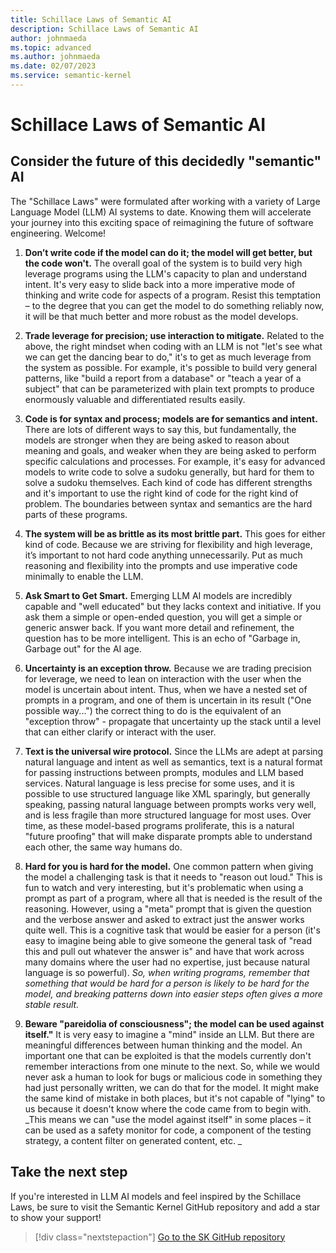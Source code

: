 ```yaml
---
title: Schillace Laws of Semantic AI
description: Schillace Laws of Semantic AI
author: johnmaeda
ms.topic: advanced
ms.author: johnmaeda
ms.date: 02/07/2023
ms.service: semantic-kernel
---
```

# Schillace Laws of Semantic AI

## Consider the future of this decidedly "semantic" AI

The "Schillace Laws" were formulated after working with a variety of Large Language Model (LLM) AI systems to date. Knowing them will accelerate your journey into this exciting space of reimagining the future of software engineering. Welcome!

1. **Don’t write code if the model can do it; the model will get better, but the code won't.** The overall goal of the system is to build very high leverage programs using the LLM's capacity to plan and understand intent. It's very easy to slide back into a more imperative mode of thinking and write code for aspects of a program. Resist this temptation – to the degree that you can get the model to do something reliably now, it will be that much better and more robust as the model develops.  

2. **Trade leverage for precision; use interaction to mitigate.** Related to the above, the right mindset when coding with an LLM is not "let's see what we can get the dancing bear to do," it's to get as much leverage from the system as possible. For example, it's possible to build very general patterns, like "build a report from a database" or "teach a year of a subject" that can be parameterized with plain text prompts to produce enormously valuable and differentiated results easily.  

3. **Code is for syntax and process; models are for semantics and intent.** There are lots of different ways to say this, but fundamentally, the models are stronger when they are being asked to reason about meaning and goals, and weaker when they are being asked to perform specific calculations and processes. For example, it's easy for advanced models to write code to solve a sudoku generally, but hard for them to solve a sudoku themselves. Each kind of code has different strengths and it's important to use the right kind of code for the right kind of problem. The boundaries between syntax and semantics are the hard parts of these programs.  

4. **The system will be as brittle as its most brittle part.** This goes for either kind of code. Because we are striving for flexibility and high leverage, it’s important to not hard code anything unnecessarily. Put as much reasoning and flexibility into the prompts and use imperative code minimally to enable the LLM.

5. **Ask Smart to Get Smart.** Emerging LLM AI models are incredibly capable and "well educated" but they lacks context and initiative. If you ask them a simple or open-ended question, you will get a simple or generic answer back. If you want more detail and refinement, the question has to be more intelligent. This is an echo of "Garbage in, Garbage out" for the AI age.  

6. **Uncertainty is an exception throw.** Because we are trading precision for leverage, we need to lean on interaction with the user when the model is uncertain about intent. Thus, when we have a nested set of prompts in a program, and one of them is uncertain in its result ("One possible way...") the correct thing to do is the equivalent of an "exception throw" - propagate that uncertainty up the stack until a level that can either clarify or interact with the user.  

7. **Text is the universal wire protocol.** Since the LLMs are adept at parsing natural language and intent as well as semantics, text is a natural format for passing instructions between prompts, modules and LLM based services. Natural language is less precise for some uses, and it is possible to use structured language like XML sparingly, but generally speaking, passing natural language between prompts works very well, and is less fragile than more structured language for most uses. Over time, as these model-based programs proliferate, this is a natural "future proofing" that will make disparate prompts able to understand each other, the same way humans do.  

8. **Hard for you is hard for the model.** One common pattern when giving the model a challenging task is that it needs to "reason out loud." This is fun to watch and very interesting, but it's problematic when using a prompt as part of a program, where all that is needed is the result of the reasoning. However, using a "meta" prompt that is given the question and the verbose answer and asked to extract just the answer works quite well. This is a cognitive task that would be easier for a person (it's easy to imagine being able to give someone the general task of "read this and pull out whatever the answer is" and have that work across many domains where the user had no expertise, just because natural language is so powerful). _So, when writing programs, remember that something that would be hard for a person is likely to be hard for the model, and breaking patterns down into easier steps often gives a more stable result._

9. **​​​​​​​Beware "pareidolia of consciousness"; the model can be used against itself."** It is very easy to imagine a "mind" inside an LLM. But there are meaningful differences between human thinking and the model. An important one that can be exploited is that the models currently don't remember interactions from one minute to the next. So, while we would never ask a human to look for bugs or malicious code in something they had just personally written, we can do that for the model. It might make the same kind of mistake in both places, but it's not capable of "lying" to us because it doesn't know where the code came from to begin with.  ​​​​​​_This means we can "use the model against itself" in some places – it can be used as a safety monitor for code, a component of the testing strategy, a content filter on generated content, etc. _

## Take the next step

If you're interested in LLM AI models and feel inspired by the Schillace Laws, be sure to visit the Semantic Kernel GitHub repository and add a star to show your support!

> [!div class="nextstepaction"]
> [Go to the SK GitHub repository](https://github.com/microsoft/semantic-kernel)


